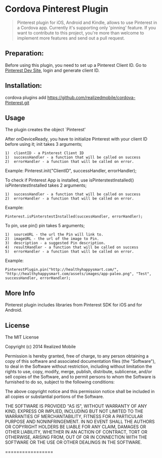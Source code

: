 # Cordova Pinterest Plugin
> Pinterest plugin for iOS, Android and Kindle, allows to use Pinterest in a Cordova app. Currently it's supporting only 'pinning' feature. If you want to contribute to this project, you're more than welcome to implement more features and send out a pull request.

## Preparation:
Before using this plugin, you need to set up a Pinterest Client ID. Go to [Pinterest Dev Site](https://developers.pinterest.com/manage/), login and generate client ID.

## Installation:
cordova plugins add https://github.com/realizedmobile/cordova-Pinterest.git

## Usage
The plugin creates the object `Pinterest'

After onDeviceReady, you have to initialize Pinterest with your client ID before using it;
init takes 3 arguments;
	
	1)  clientID - a Pinterest Client ID
	1)	successHandler - a function that will be called on success
	2)	errorHandler - a function that will be called on error.

Example:
	Pinterest.init("ClientID", successHandler, errorHandler);

To check if Pinterest App is installed, use isPinterstestInstalled()
isPinterstestInstalled takes 2 arguments;

	1)	successHandler - a function that will be called on success
	2)	errorHandler - a function that will be called on error.
	
Example:
	
	Pinterest.isPinterstestInstalled(successHandler, errorHandler);

To pin, use pin()
pin takes 5 arguments;

	1)	sourceURL - the url the Pin will link to.
	2)	imageURL - the url of the image to Pin.
	3)	description - a suggested Pin description.
	4)	resultHandler - a function that will be called on success
	5)	errorHandler - a function that will be called on error.

Example:

	PinterestPlugin.pin("http://healthyhappysmart.com/", "http://healthyhappysmart.com/assets/images/app-paleo.png", "Test", successHandler, errorHandler);
	

## More Info
Pinterest plugin includes libraries from Pinterest SDK for iOS and for Android.
	
## License ##
The MIT License

Copyright (c) 2014 Realized Mobile

Permission is hereby granted, free of charge, to any person obtaining a copy
of this software and associated documentation files (the "Software"), to deal
in the Software without restriction, including without limitation the rights
to use, copy, modify, merge, publish, distribute, sublicense, and/or sell
copies of the Software, and to permit persons to whom the Software is
furnished to do so, subject to the following conditions:

The above copyright notice and this permission notice shall be included in
all copies or substantial portions of the Software.

THE SOFTWARE IS PROVIDED "AS IS", WITHOUT WARRANTY OF ANY KIND, EXPRESS OR
IMPLIED, INCLUDING BUT NOT LIMITED TO THE WARRANTIES OF MERCHANTABILITY,
FITNESS FOR A PARTICULAR PURPOSE AND NONINFRINGEMENT. IN NO EVENT SHALL THE
AUTHORS OR COPYRIGHT HOLDERS BE LIABLE FOR ANY CLAIM, DAMAGES OR OTHER
LIABILITY, WHETHER IN AN ACTION OF CONTRACT, TORT OR OTHERWISE, ARISING FROM,
OUT OF OR IN CONNECTION WITH THE SOFTWARE OR THE USE OR OTHER DEALINGS IN
THE SOFTWARE.


=================
